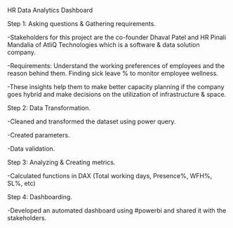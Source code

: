 HR Data Analytics Dashboard

Step 1: Asking questions & Gathering requirements.

-Stakeholders for this project are the co-founder Dhaval Patel and HR Pinali Mandalia of AtliQ Technologies which is a software & data solution company.

-Requirements: Understand the working preferences of employees and the reason behind them. Finding sick leave % to monitor employee wellness.

-These insights help them to make better capacity planning if the company goes hybrid and make decisions on the utilization of infrastructure & space.

Step 2: Data Transformation.

-Cleaned and transformed the dataset using power query.

-Created parameters.

-Data validation.

Step 3: Analyzing & Creating metrics.

-Calculated functions in DAX (Total working days, Presence%, WFH%, SL%, etc)

Step 4: Dashboarding.

-Developed an automated dashboard using #powerbi and shared it with the stakeholders.
